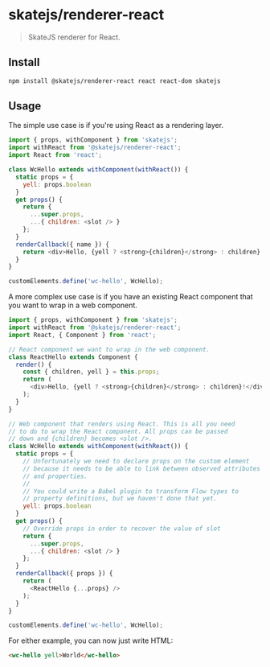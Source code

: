 # skatejs/renderer-react

> SkateJS renderer for React.

## Install

```sh
npm install @skatejs/renderer-react react react-dom skatejs
```

## Usage

The simple use case is if you're using React as a rendering layer.

```js
import { props, withComponent } from 'skatejs';
import withReact from '@skatejs/renderer-react';
import React from 'react';

class WcHello extends withComponent(withReact()) {
  static props = {
    yell: props.boolean
  }
  get props() {
    return {
      ...super.props,
      ...{ children: <slot /> }
    };
  }
  renderCallback({ name }) {
    return <div>Hello, {yell ? <strong>{children}</strong> : children}!</div>;
  }
}

customElements.define('wc-hello', WcHello);
```

A more complex use case is if you have an existing React component that you want to wrap in a web component.

```js
import { props, withComponent } from 'skatejs';
import withReact from '@skatejs/renderer-react';
import React, { Component } from 'react';

// React component we want to wrap in the web component.
class ReactHello extends Component {
  render() {
    const { children, yell } = this.props;
    return (
      <div>Hello, {yell ? <strong>{children}</strong> : children}!</div>
    );
  }
}

// Web component that renders using React. This is all you need
// to do to wrap the React component. All props can be passed
// down and {children} becomes <slot />.
class WcHello extends withComponent(withReact()) {
  static props = {
    // Unfortunately we need to declare props on the custom element
    // because it needs to be able to link between observed attributes
    // and properties.
    //
    // You could write a Babel plugin to transform Flow types to
    // property definitions, but we haven't done that yet.
    yell: props.boolean
  }
  get props() {
    // Override props in order to recover the value of slot 
    return {
      ...super.props,
      ...{ children: <slot /> }
    };
  }
  renderCallback({ props }) {
    return (
      <ReactHello {...props} />
    );
  }
}

customElements.define('wc-hello', WcHello);
```

For either example, you can now just write HTML:

```html
<wc-hello yell>World</wc-hello>
```
